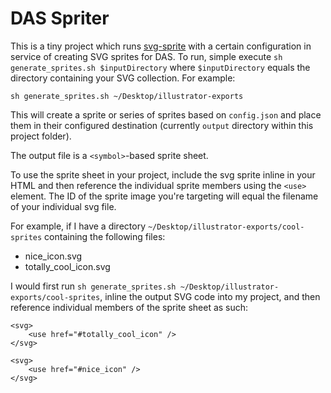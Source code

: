 # DAS Spriter

This is a tiny project which runs [svg-sprite](https://github.com/jkphl/svg-sprite) with a certain configuration in service of creating SVG sprites for DAS.
To run, simple execute `sh generate_sprites.sh $inputDirectory` where `$inputDirectory` equals the directory containing your SVG collection. For example:

```
sh generate_sprites.sh ~/Desktop/illustrator-exports
``` 

This will create a sprite or series of sprites based on `config.json` and place them in their configured destination (currently `output` directory within this project folder).

The output file is a `<symbol>`-based sprite sheet. 

To use the sprite sheet in your project, include the svg sprite inline in your HTML and then reference the individual sprite members using the `<use>` element.
The ID of the sprite image you're targeting will equal the filename of your individual svg file.

For example, if I have a directory `~/Desktop/illustrator-exports/cool-sprites` containing the following files:
- nice_icon.svg
- totally_cool_icon.svg

I would first run `sh generate_sprites.sh ~/Desktop/illustrator-exports/cool-sprites`, inline the output SVG code into my project, and then reference individual members of the sprite sheet as such:
```
<svg>
    <use href="#totally_cool_icon" />
</svg>
```
```
<svg>
    <use href="#nice_icon" />
</svg>
```